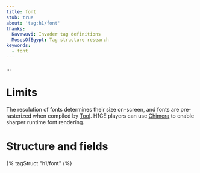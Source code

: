 ```yaml
---
title: font
stub: true
about: 'tag:h1/font'
thanks:
  Kavawuvi: Invader tag definitions
  MosesOfEgypt: Tag structure research
keywords:
  - font
---
```

...

# Limits
The resolution of fonts determines their size on-screen, and fonts are pre-rasterized when compiled by [Tool](~h1-tool). H1CE players can use [Chimera](~) to enable sharper runtime font rendering.

# Structure and fields

{% tagStruct "h1/font" /%}
